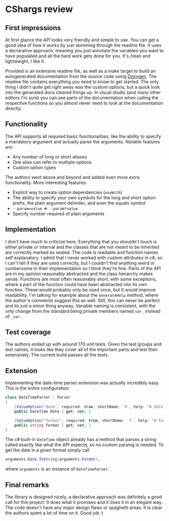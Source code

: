 # CShargs review

## First impressions

At first glance the API looks very friendly and simple to use. You can get a good idea of how it works by just skimming through the readme file. It uses a declarative approach, meaning you just annotate the variables you want to have populated and all the hard work gets done for you. It's clean and lightweight, I like it.

Provided is an extensive readme file, as well as a make target to build an autogenerated documentation from the source code using [Doxygen](https://www.doxygen.nl/index.html). The readme file contains everything you need to know to get started. The only thing I didn't quite get right away was the custom options, but a quick look into the generated docs cleared things up. In visual studio (and many other editors I'm sure) you can see parts of the documentation when calling the respective functions so you almost never need to look at the documentation directly.

## Functionality

The API supports all required basic functionalities, like the ability to specify a mandatory argument and actually parse the arguments. Notable features are:

- Any number of long or short aliases
- One alias can refer to multiple options
- Custom option types

The authors went above and beyond and added even more extra functionality. More interesting features:

- Explicit way to create option dependencies (`useWith`)
-  The ability to specify your own symbols for the long and short option prefix, the plain argument delimiter, and even the equals symbol
  - `--param=value` => `--param*value`
- Specify number required of plain arguments 

## Implementation

I don't have much to criticize here. Everything that you shouldn't touch is either private or internal and the classes that are not meant to be inherited are correctly marked as sealed. The code is readable and function names self explanatory. I admit that I never worked with custom attributes in c#, so I can't tell if they are used correctly, but I couldn't find anything weird or cumbersome in their implementation so I think they're fine. Parts of the API are in my opinion reasonably abstracted and the class hierarchy makes sense. Functions are most often reasonably short, with some exceptions, where a part of the function could have been abstracted into its own function. These would probably only be used once, but It would improve readability. I'm talking for example about the `GenerateHelp` method, where the author's comments suggest this as well. Still, this can never be perfect and its just a minor thing anyway. Variable naming is consistent, with the only change from the standard being private members named `var_` instead of `_var`.

## Test coverage

The authors ended up with around 170 unit tests. Given the test groups and test names, it looks like they cover all of the important parts and test then extensively. The current build passes all the tests.

## Extension

Implementing the date-time parser extension was actually incredibly easy. This is the entire configuration:

```csharp
class DateTimeParser : Parser
{
    [ValueOption("date", required: true, shortName: 'd', help: "A date and time in any reasonable format")]
    public DateTime Date { get; set; }

    [ValueOption("format", required: true, shortName: 'f', help: "A format string to use when printing the date")]
    public string Format { get; set; }  
}
```

The c# built-in `DateTime` object already has a method that parses a string called exactly like what the API expects, so no custom parsing is needed. To get the date in a given format simply call

```csharp
arguments.Date.ToString(arguments.Format);
```

where `arguments` is an instance of `DateTimeParser`. 

## Final remarks

The library is designed nicely, a declarative approach was definitely a good call for this project. It does what it promises and it does it in an elegant way. The code doesn't have any major design flaws or spaghetti areas. It is clear the authors spent a lot of time on it. Good job :)

